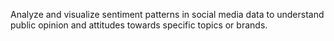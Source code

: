 

Analyze and visualize sentiment patterns in social media data to understand public opinion and attitudes towards specific topics or brands.
